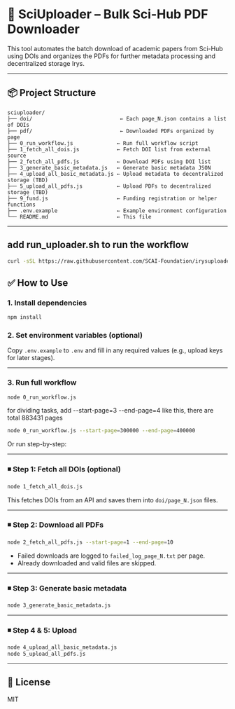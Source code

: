 # 📄 SciUploader – Bulk Sci-Hub PDF Downloader

This tool automates the batch download of academic papers from Sci-Hub using DOIs and organizes the PDFs for further metadata processing and decentralized storage Irys.

---

## 📦 Project Structure

```
sciuploader/
├── doi/                            ← Each page_N.json contains a list of DOIs
├── pdf/                            ← Downloaded PDFs organized by page
├── 0_run_workflow.js              ← Run full workflow script
├── 1_fetch_all_dois.js            ← Fetch DOI list from external source
├── 2_fetch_all_pdfs.js            ← Download PDFs using DOI list
├── 3_generate_basic_metadata.js   ← Generate basic metadata JSON
├── 4_upload_all_basic_metadata.js ← Upload metadata to decentralized storage (TBD)
├── 5_upload_all_pdfs.js           ← Upload PDFs to decentralized storage (TBD)
├── 9_fund.js                      ← Funding registration or helper functions
├── .env.example                   ← Example environment configuration
└── README.md                      ← This file
```

---


## add run_uploader.sh to run the workflow
```bash
curl -sSL https://raw.githubusercontent.com/SCAI-Foundation/irysuploader/main/run_uploader.sh | bash -s -- --start-page=300000 --end-page=400000 -- --start-page=500000 --end-page=600000
```


## ✅ How to Use

### 1. Install dependencies

```bash
npm install
```

### 2. Set environment variables (optional)

Copy `.env.example` to `.env` and fill in any required values (e.g., upload keys for later stages).

---

### 3. Run full workflow

```bash
node 0_run_workflow.js
```

for dividing tasks,
add --start-page=3 --end-page=4 like this, there are total 883431 pages

```bash
node 0_run_workflow.js --start-page=300000 --end-page=400000
```


Or run step-by-step:

---

### ◾️ Step 1: Fetch all DOIs (optional)

```bash
node 1_fetch_all_dois.js
```

This fetches DOIs from an API and saves them into `doi/page_N.json` files.

---

### ◾️ Step 2: Download all PDFs

```bash
node 2_fetch_all_pdfs.js --start-page=1 --end-page=10
```

- Failed downloads are logged to `failed_log_page_N.txt` per page.
- Already downloaded and valid files are skipped.

---

### ◾️ Step 3: Generate basic metadata

```bash
node 3_generate_basic_metadata.js
```

---

### ◾️ Step 4 & 5: Upload

```bash
node 4_upload_all_basic_metadata.js
node 5_upload_all_pdfs.js
```
---

## 📜 License

MIT
